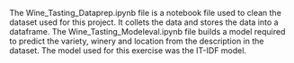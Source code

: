 The Wine_Tasting_Dataprep.ipynb file is a notebook file used to clean the dataset used for this project. It collets the data and stores the data into a dataframe. The Wine_Tasting_Modeleval.ipynb file builds a model required to predict the variety, winery and location from the description in the dataset. The model used for this exercise was the IT-IDF model. 
